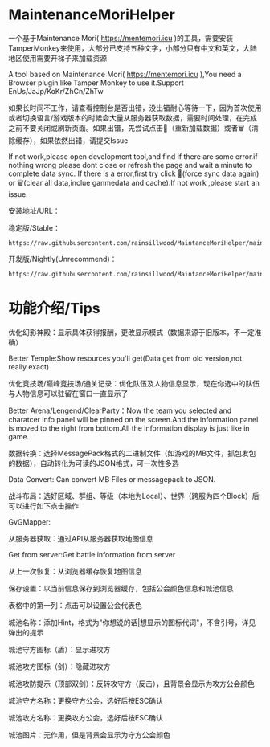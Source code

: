 # MaintenanceMoriHelper
 
 一个基于Maintenance Mori( https://mentemori.icu )的工具，需要安装TamperMonkey来使用，大部分已支持五种文字，小部分只有中文和英文，大陆地区使用需要开梯子来加载资源
 
 A tool based on Maintenance Mori( https://mentemori.icu ),You need a Browser plugin like Tamper Monkey to use it.Support EnUs/JaJp/KoKr/ZhCn/ZhTw

 如果长时间不工作，请查看控制台是否出错，没出错耐心等待一下，因为首次使用或者切换语言/游戏版本的时候会大量从服务器获取数据，需要时间处理，在完成之前不要关闭或刷新页面。如果出错，先尝试点击🔄（重新加载数据）或者🗑️（清除缓存），如果依然出错，请提交Issue

 If not work,please open development tool,and find if there are some error.if nothing wrong please dont close or refresh the page and wait a minute to complete data sync. If there is a error,first try click 🔄(force sync data again) or 🗑️(clear all data,inclue ganmedata and cache).If not work ,please start an issue.

 安装地址/URL：
 
稳定版/Stable：
    
    https://raw.githubusercontent.com/rainsillwood/MaintanceMoriHelper/main/dist/MaintanceMoriHelper.user.js
    
开发版/Nightly(Unrecommend)：
    
    https://raw.githubusercontent.com/rainsillwood/MaintanceMoriHelper/main/extend/MaintanceMoriHelper.user.js

# 功能介绍/Tips
 优化幻影神殿：显示具体获得报酬，更改显示模式（数据来源于旧版本，不一定准确）
 
 Better Temple:Show resources you'll get(Data get from old version,not really exact)

 优化竞技场/巅峰竞技场/通关记录：优化队伍及人物信息显示，现在你选中的队伍与人物信息可以驻留在窗口一直显示了

 Better Arena/Lengend/ClearParty：Now the team you selected and charatcer info panel will be pinned on the screen.And the information panel is moved to the right from bottom.All the information display is just like in game.

 数据转换：选择MessagePack格式的二进制文件（如游戏的MB文件，抓包发包的数据），自动转化为可读的JSON格式，可一次性多选

 Data Convert: Can convert MB Files or messagepack to JSON.
 
 战斗布局：选好区域、群组、等级（本地为Local）、世界（跨服为四个Block）后可以进行如下点击操作

 GvGMapper:
 
   从服务器获取：通过API从服务器获取地图信息

   Get from server:Get battle information from server
   
   从上一次恢复：从浏览器缓存恢复地图信息

   

   保存设置：以当前信息保存到浏览器缓存，包括公会颜色信息和城池信息

   表格中的第一列：点击可以设置公会代表色

   城池名称：添加Hint，格式为"你想说的话|想显示的图标代词"，不含引号，详见弹出的提示

   城池守方图标（盾）：显示进攻方

   城池攻方图标（剑）：隐藏进攻方

   城池攻防提示（顶部双剑）：反转攻守方（反击），且背景会显示为攻方公会颜色

   城池守方名称：更换守方公会，选好后按ESC确认

   城池攻方名称：更换攻方公会，选好后按ESC确认

   城池图片：无作用，但是背景会显示为守方公会颜色
